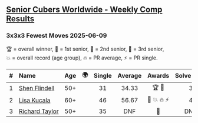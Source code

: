 <style>table {white-space: nowrap;}</style>
<link rel="stylesheet" type="text/css" href="/scw-comp/css/flags.css" />

## [Senior Cubers Worldwide - Weekly Comp Results](/scw-comp/results/)
### 3x3x3 Fewest Moves 2025-06-09

<span style="white-space: nowrap;">🏆 = overall winner</span>, <span style="white-space: nowrap;">🥇 = 1st senior</span>, <span style="white-space: nowrap;">🥈 = 2nd senior</span>, <span style="white-space: nowrap;">🥉 = 3rd senior</span>, <span style="white-space: nowrap;">💥 = overall record (age group)</span>, <span style="white-space: nowrap;">🔥 = PR average</span>, <span style="white-space: nowrap;">⚡ = PR single</span>.

| # | Name | Age | 🌍 | Single | Average | Awards | Solve 1 | Solve 2 | Solve 3 | Solution |
| :--: | :-- | :--: | :--: | :--: | :--: | :--: | --: | --: | --: | :-- |
| 1 | [Shen Flindell](../../persons/shen_flindell/333fm.md) | 50+ | <i class="flag flag-AU" /> | 31 | 34.33 | 🏆 🥇 | 31 | 37 | 35 | [Desktop](https://www.facebook.com/events/583348094398254/permalink/591575160242214) / [Mobile](https://m.facebook.com/events/583348094398254?view=permalink&id=591575160242214) |
| 2 | [Lisa Kucala](../../persons/lisa_kucala/333fm.md) | 60+ | <i class="flag flag-US" /> | 46 | 56.67 | 🥈 💥 🔥 ⚡ | 46 | 58 | 66 | [Desktop](https://www.facebook.com/events/583348094398254/permalink/591430500256680) / [Mobile](https://m.facebook.com/events/583348094398254?view=permalink&id=591430500256680) |
| 3 | [Richard Taylor](../../persons/richard_taylor/333fm.md) | 50+ | <i class="flag flag-GB" /> | 35 | DNF | 🥉 | DNF | DNF | 35 | [Desktop](https://www.facebook.com/events/583348094398254/permalink/589719447094452) / [Mobile](https://m.facebook.com/events/583348094398254?view=permalink&id=589719447094452) |

<!-- Global site tag (gtag.js) - Google Analytics -->
<script async src="https://www.googletagmanager.com/gtag/js?id=UA-86348435-3"></script>
<script>window.dataLayer = window.dataLayer || []; function gtag() {dataLayer.push(arguments);} gtag('js', new Date()); gtag('config', 'UA-86348435-3');</script>
